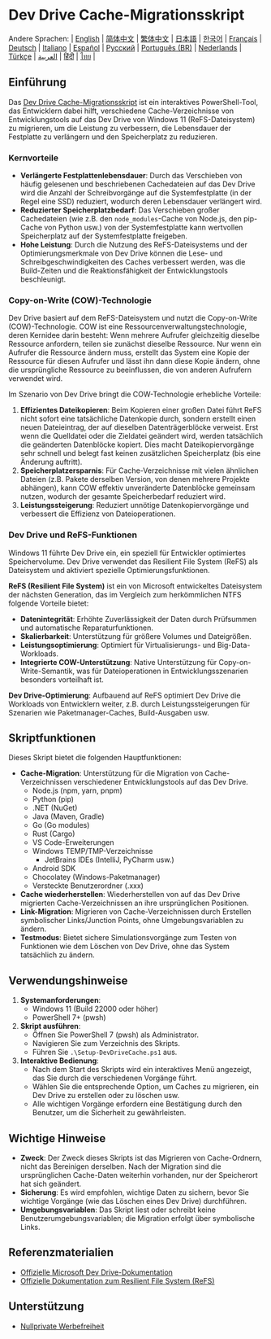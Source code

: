 # Dev Drive Cache-Migrationsskript

Andere Sprachen:
| [English](README.en-us.md) | [简体中文](README.md) | [繁体中文](README.zh-tw.md) | [日本語](README.ja-jp.md) | [한국어](README.ko-kr.md) | [Français](README.fr-fr.md) | [Deutsch](README.de-de.md) | [Italiano](README.it-it.md) | [Español](README.es-es.md) | [Русский](README.ru-ru.md) | [Português (BR)](README.pt-br.md) | [Nederlands](README.nl-nl.md) | [Türkçe](README.tr-tr.md) | [العربية](README.ar-sa.md) | [हिंदी](README.hi-in.md) | [ไทย](README.th-th.md) |

## Einführung

Das [Dev Drive Cache-Migrationsskript](https://github.com/jqknono/migrate-to-win11-dev-drive) ist ein interaktives PowerShell-Tool, das Entwicklern dabei hilft, verschiedene Cache-Verzeichnisse von Entwicklungstools auf das Dev Drive von Windows 11 (ReFS-Dateisystem) zu migrieren, um die Leistung zu verbessern, die Lebensdauer der Festplatte zu verlängern und den Speicherplatz zu reduzieren.

### Kernvorteile

- **Verlängerte Festplattenlebensdauer**: Durch das Verschieben von häufig gelesenen und beschriebenen Cachedateien auf das Dev Drive wird die Anzahl der Schreibvorgänge auf die Systemfestplatte (in der Regel eine SSD) reduziert, wodurch deren Lebensdauer verlängert wird.
- **Reduzierter Speicherplatzbedarf**: Das Verschieben großer Cachedateien (wie z.B. den `node_modules`-Cache von Node.js, den pip-Cache von Python usw.) von der Systemfestplatte kann wertvollen Speicherplatz auf der Systemfestplatte freigeben.
- **Hohe Leistung**: Durch die Nutzung des ReFS-Dateisystems und der Optimierungsmerkmale von Dev Drive können die Lese- und Schreibgeschwindigkeiten des Caches verbessert werden, was die Build-Zeiten und die Reaktionsfähigkeit der Entwicklungstools beschleunigt.

### Copy-on-Write (COW)-Technologie

Dev Drive basiert auf dem ReFS-Dateisystem und nutzt die Copy-on-Write (COW)-Technologie. COW ist eine Ressourcenverwaltungstechnologie, deren Kernidee darin besteht: Wenn mehrere Aufrufer gleichzeitig dieselbe Ressource anfordern, teilen sie zunächst dieselbe Ressource. Nur wenn ein Aufrufer die Ressource ändern muss, erstellt das System eine Kopie der Ressource für diesen Aufrufer und lässt ihn dann diese Kopie ändern, ohne die ursprüngliche Ressource zu beeinflussen, die von anderen Aufrufern verwendet wird.

Im Szenario von Dev Drive bringt die COW-Technologie erhebliche Vorteile:

1.  **Effizientes Dateikopieren**: Beim Kopieren einer großen Datei führt ReFS nicht sofort eine tatsächliche Datenkopie durch, sondern erstellt einen neuen Dateieintrag, der auf dieselben Datenträgerblöcke verweist. Erst wenn die Quelldatei oder die Zieldatei geändert wird, werden tatsächlich die geänderten Datenblöcke kopiert. Dies macht Dateikopiervorgänge sehr schnell und belegt fast keinen zusätzlichen Speicherplatz (bis eine Änderung auftritt).
2.  **Speicherplatzersparnis**: Für Cache-Verzeichnisse mit vielen ähnlichen Dateien (z.B. Pakete derselben Version, von denen mehrere Projekte abhängen), kann COW effektiv unveränderte Datenblöcke gemeinsam nutzen, wodurch der gesamte Speicherbedarf reduziert wird.
3.  **Leistungssteigerung**: Reduziert unnötige Datenkopiervorgänge und verbessert die Effizienz von Dateioperationen.

### Dev Drive und ReFS-Funktionen

Windows 11 führte Dev Drive ein, ein speziell für Entwickler optimiertes Speichervolume. Dev Drive verwendet das Resilient File System (ReFS) als Dateisystem und aktiviert spezielle Optimierungsfunktionen.

**ReFS (Resilient File System)** ist ein von Microsoft entwickeltes Dateisystem der nächsten Generation, das im Vergleich zum herkömmlichen NTFS folgende Vorteile bietet:

- **Datenintegrität**: Erhöhte Zuverlässigkeit der Daten durch Prüfsummen und automatische Reparaturfunktionen.
- **Skalierbarkeit**: Unterstützung für größere Volumes und Dateigrößen.
- **Leistungsoptimierung**: Optimiert für Virtualisierungs- und Big-Data-Workloads.
- **Integrierte COW-Unterstützung**: Native Unterstützung für Copy-on-Write-Semantik, was für Dateioperationen in Entwicklungsszenarien besonders vorteilhaft ist.

**Dev Drive-Optimierung**: Aufbauend auf ReFS optimiert Dev Drive die Workloads von Entwicklern weiter, z.B. durch Leistungssteigerungen für Szenarien wie Paketmanager-Caches, Build-Ausgaben usw.

## Skriptfunktionen

Dieses Skript bietet die folgenden Hauptfunktionen:

- **Cache-Migration**: Unterstützung für die Migration von Cache-Verzeichnissen verschiedener Entwicklungstools auf das Dev Drive.
  - Node.js (npm, yarn, pnpm)
  - Python (pip)
  - .NET (NuGet)
  - Java (Maven, Gradle)
  - Go (Go modules)
  - Rust (Cargo)
  - VS Code-Erweiterungen
  - Windows TEMP/TMP-Verzeichnisse
    - JetBrains IDEs (IntelliJ, PyCharm usw.)
  - Android SDK
  - Chocolatey (Windows-Paketmanager)
  - Versteckte Benutzerordner (.xxx)
- **Cache wiederherstellen**: Wiederherstellen von auf das Dev Drive migrierten Cache-Verzeichnissen an ihre ursprünglichen Positionen.
- **Link-Migration**: Migrieren von Cache-Verzeichnissen durch Erstellen symbolischer Links/Junction Points, ohne Umgebungsvariablen zu ändern.
- **Testmodus**: Bietet sichere Simulationsvorgänge zum Testen von Funktionen wie dem Löschen von Dev Drive, ohne das System tatsächlich zu ändern.

## Verwendungshinweise

1.  **Systemanforderungen**:
    - Windows 11 (Build 22000 oder höher)
    - PowerShell 7+ (pwsh)
2.  **Skript ausführen**:
    - Öffnen Sie PowerShell 7 (pwsh) als Administrator.
    - Navigieren Sie zum Verzeichnis des Skripts.
    - Führen Sie `.\Setup-DevDriveCache.ps1` aus.
3.  **Interaktive Bedienung**:
    - Nach dem Start des Skripts wird ein interaktives Menü angezeigt, das Sie durch die verschiedenen Vorgänge führt.
    - Wählen Sie die entsprechende Option, um Caches zu migrieren, ein Dev Drive zu erstellen oder zu löschen usw.
    - Alle wichtigen Vorgänge erfordern eine Bestätigung durch den Benutzer, um die Sicherheit zu gewährleisten.

## Wichtige Hinweise

- **Zweck**: Der Zweck dieses Skripts ist das Migrieren von Cache-Ordnern, nicht das Bereinigen derselben. Nach der Migration sind die ursprünglichen Cache-Daten weiterhin vorhanden, nur der Speicherort hat sich geändert.
- **Sicherung**: Es wird empfohlen, wichtige Daten zu sichern, bevor Sie wichtige Vorgänge (wie das Löschen eines Dev Drive) durchführen.
- **Umgebungsvariablen**: Das Skript liest oder schreibt keine Benutzerumgebungsvariablen; die Migration erfolgt über symbolische Links.

## Referenzmaterialien

- [Offizielle Microsoft Dev Drive-Dokumentation](https://learn.microsoft.com/en-us/windows/dev-drive/)
- [Offizielle Dokumentation zum Resilient File System (ReFS)](https://learn.microsoft.com/en-us/windows-server/storage/refs/refs-overview)

## Unterstützung

- [Nullprivate Werbefreiheit](https://www.nullprivate.com)